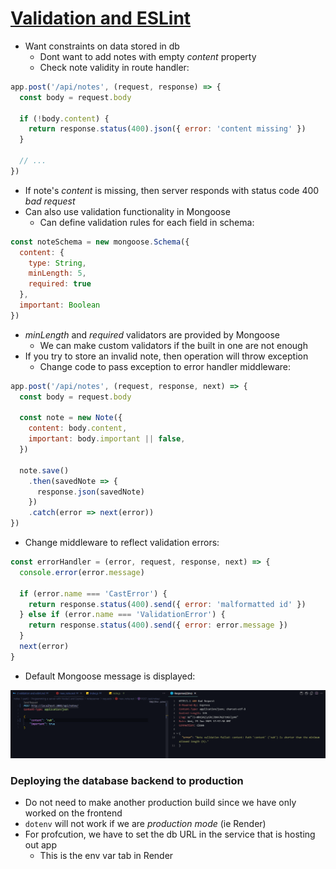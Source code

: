 # [Validation and ESLint](https://fullstackopen.com/en/part3/validation_and_es_lint)

- Want constraints on data stored in db
  - Dont want to add notes with empty _content_ property
  - Check note validity in route handler: 

```js
app.post('/api/notes', (request, response) => {
  const body = request.body

  if (!body.content) {
    return response.status(400).json({ error: 'content missing' })
  }

  // ...
})
```

- If note's _content_ is missing, then server responds with status code 400 _bad request_
- Can also use validation functionality in Mongoose
  - Can define validation rules for each field in schema:

```js
const noteSchema = new mongoose.Schema({
  content: {
    type: String,
    minLength: 5,
    required: true
  },
  important: Boolean
})
```

- _minLength_ and _required_ validators are provided by Mongoose
  - We can make custom validators if the built in one are not enough
- If you try to store an invalid note, then operation will throw exception
  - Change code to pass exception to error handler middleware:

```js
app.post('/api/notes', (request, response, next) => {
  const body = request.body

  const note = new Note({
    content: body.content,
    important: body.important || false,
  })

  note.save()
    .then(savedNote => {
      response.json(savedNote)
    })
    .catch(error => next(error))
})
```

- Change middleware to reflect validation errors:

```js
const errorHandler = (error, request, response, next) => {
  console.error(error.message)

  if (error.name === 'CastError') {
    return response.status(400).send({ error: 'malformatted id' })
  } else if (error.name === 'ValidationError') {
    return response.status(400).send({ error: error.message })
  }
  next(error)
}
```

- Default Mongoose message is displayed:

![alt text](images/mongoose-error.png)

### Deploying the database backend to production

- Do not need to make another production build since we have only worked on the frontend
- `dotenv` will not work if we are _production mode_ (ie Render)
- For profcution, we have to set the db URL in the service that is hosting out app
  - This is the env var tab in Render